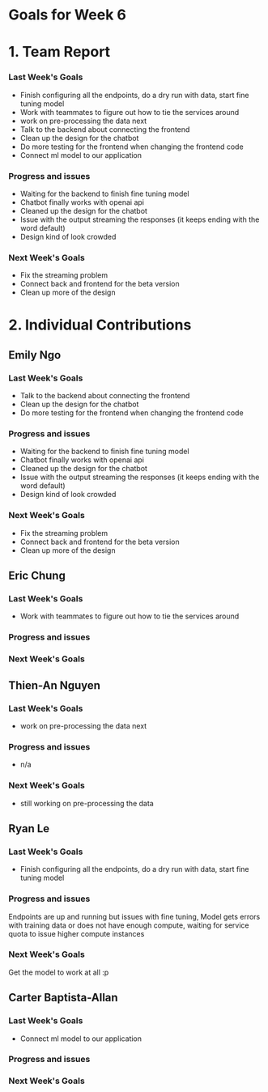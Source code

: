 # Goals for Week 6

# 1. Team Report
<status update for TA here>

<agenda for team meeting here>

### Last Week's Goals
- Finish configuring all the endpoints, do a dry run with data, start fine tuning model
- Work with teammates to figure out how to tie the services around
- work on pre-processing the data next
- Talk to the backend about connecting the frontend
- Clean up the design for the chatbot
- Do more testing for the frontend when changing the frontend code
- Connect ml model to our application
### Progress and issues
- Waiting for the backend to finish fine tuning model
- Chatbot finally works with openai api
- Cleaned up the design for the chatbot
- Issue with the output streaming the responses (it keeps ending with the word default)
- Design kind of look crowded

### Next Week's Goals
- Fix the streaming problem
- Connect back and frontend for the beta version
- Clean up more of the design 

# 2. Individual Contributions
## Emily Ngo
### Last Week's Goals
- Talk to the backend about connecting the frontend
- Clean up the design for the chatbot
- Do more testing for the frontend when changing the frontend code
### Progress and issues
- Waiting for the backend to finish fine tuning model
- Chatbot finally works with openai api
- Cleaned up the design for the chatbot
- Issue with the output streaming the responses (it keeps ending with the word default)
- Design kind of look crowded
### Next Week's Goals
- Fix the streaming problem
- Connect back and frontend for the beta version
- Clean up more of the design 

## Eric Chung
### Last Week's Goals
- Work with teammates to figure out how to tie the services around
### Progress and issues

### Next Week's Goals


## Thien-An Nguyen
### Last Week's Goals
- work on pre-processing the data next
### Progress and issues
- n/a
### Next Week's Goals
- still working on pre-processing the data

## Ryan Le
### Last Week's Goals
- Finish configuring all the endpoints, do a dry run with data, start fine tuning model
### Progress and issues
Endpoints are up and running but issues with fine tuning, Model gets errors with training data or does not have enough compute, waiting for service quota to issue higher compute instances
### Next Week's Goals
Get the model to work at all :p



## Carter Baptista-Allan
### Last Week's Goals
- Connect ml model to our application
### Progress and issues

### Next Week's Goals
